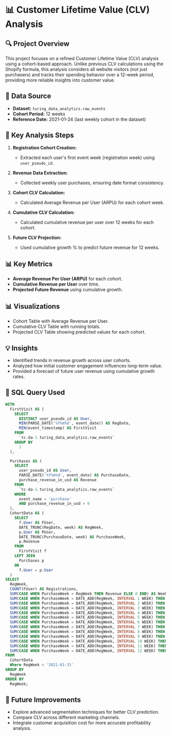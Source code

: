 # 📊 Customer Lifetime Value (CLV) Analysis

## 🔍 Project Overview

This project focuses on a refined Customer Lifetime Value (CLV) analysis using a cohort-based approach. Unlike previous CLV calculations using the Shopify formula, this analysis considers all website visitors (not just purchasers) and tracks their spending behavior over a 12-week period, providing more reliable insights into customer value.

## 📂 Data Source

* **Dataset:** `turing_data_analytics.raw_events`
* **Cohort Period:** 12 weeks
* **Reference Date:** 2021-01-24 (last weekly cohort in the dataset)

## 🚀 Key Analysis Steps

1. **Registration Cohort Creation:**

   * Extracted each user's first event week (registration week) using `user_pseudo_id`.

2. **Revenue Data Extraction:**

   * Collected weekly user purchases, ensuring date format consistency.

3. **Cohort CLV Calculation:**

   * Calculated Average Revenue per User (ARPU) for each cohort week.

4. **Cumulative CLV Calculation:**

   * Calculated cumulative revenue per user over 12 weeks for each cohort.

5. **Future CLV Projection:**

   * Used cumulative growth % to predict future revenue for 12 weeks.

## 📊 Key Metrics

* **Average Revenue Per User (ARPU)** for each cohort.
* **Cumulative Revenue per User** over time.
* **Projected Future Revenue** using cumulative growth.

## 📊 Visualizations

* Cohort Table with Average Revenue per User.
* Cumulative CLV Table with running totals.
* Projected CLV Table showing predicted values for each cohort.

## 💡 Insights

* Identified trends in revenue growth across user cohorts.
* Analyzed how initial customer engagement influences long-term value.
* Provided a forecast of future user revenue using cumulative growth rates.

## 📌 SQL Query Used

```sql
WITH
  FirstVisit AS (
    SELECT
      DISTINCT user_pseudo_id AS User, 
      MIN(PARSE_DATE('%Y%m%d', event_date)) AS RegDate, 
      MIN(event_timestamp) AS FirstVisit 
    FROM
      `tc-da-1.turing_data_analytics.raw_events`
    GROUP BY
      1  
  ),

  Purchases AS (
    SELECT
      user_pseudo_id AS User,  
      PARSE_DATE('%Y%m%d', event_date) AS PurchaseDate,  
      purchase_revenue_in_usd AS Revenue  
    FROM
      `tc-da-1.turing_data_analytics.raw_events`
    WHERE
      event_name = 'purchase'  
      AND purchase_revenue_in_usd > 0  
  ),
  CohortData AS (
    SELECT
      f.User AS FUser,  
      DATE_TRUNC(RegDate, week) AS RegWeek,  
      p.User AS PUser,  
      DATE_TRUNC(PurchaseDate, week) AS PurchaseWeek,  
      p.Revenue  
    FROM
      FirstVisit f  
    LEFT JOIN
      Purchases p  
    ON
      f.User = p.User 
  )
SELECT
  RegWeek,  
  COUNT(FUser) AS Registrations,  
  SUM(CASE WHEN PurchaseWeek = RegWeek THEN Revenue ELSE 0 END) AS Week0,  
  SUM(CASE WHEN PurchaseWeek = DATE_ADD(RegWeek, INTERVAL 1 WEEK) THEN Revenue ELSE 0 END) AS Week1,  
  SUM(CASE WHEN PurchaseWeek = DATE_ADD(RegWeek, INTERVAL 2 WEEK) THEN Revenue ELSE 0 END) AS Week2,  
  SUM(CASE WHEN PurchaseWeek = DATE_ADD(RegWeek, INTERVAL 3 WEEK) THEN Revenue ELSE 0 END) AS Week3,  
  SUM(CASE WHEN PurchaseWeek = DATE_ADD(RegWeek, INTERVAL 4 WEEK) THEN Revenue ELSE 0 END) AS Week4,  
  SUM(CASE WHEN PurchaseWeek = DATE_ADD(RegWeek, INTERVAL 5 WEEK) THEN Revenue ELSE 0 END) AS Week5,  
  SUM(CASE WHEN PurchaseWeek = DATE_ADD(RegWeek, INTERVAL 6 WEEK) THEN Revenue ELSE 0 END) AS Week6,  
  SUM(CASE WHEN PurchaseWeek = DATE_ADD(RegWeek, INTERVAL 7 WEEK) THEN Revenue ELSE 0 END) AS Week7,  
  SUM(CASE WHEN PurchaseWeek = DATE_ADD(RegWeek, INTERVAL 8 WEEK) THEN Revenue ELSE 0 END) AS Week8,  
  SUM(CASE WHEN PurchaseWeek = DATE_ADD(RegWeek, INTERVAL 9 WEEK) THEN Revenue ELSE 0 END) AS Week9,  
  SUM(CASE WHEN PurchaseWeek = DATE_ADD(RegWeek, INTERVAL 10 WEEK) THEN Revenue ELSE 0 END) AS Week10,  
  SUM(CASE WHEN PurchaseWeek = DATE_ADD(RegWeek, INTERVAL 11 WEEK) THEN Revenue ELSE 0 END) AS Week11,
  SUM(CASE WHEN PurchaseWeek = DATE_ADD(RegWeek, INTERVAL 12 WEEK) THEN Revenue ELSE 0 END) AS Week12  
FROM
  CohortData  
  Where RegWeek < '2021-01-31'  
GROUP BY
  RegWeek 
ORDER BY
  RegWeek;
```

## 🚀 Future Improvements

* Explore advanced segmentation techniques for better CLV prediction.
* Compare CLV across different marketing channels.
* Integrate customer acquisition cost for more accurate profitability analysis.

